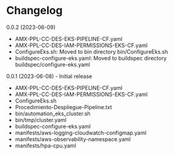 # Changelog

0.0.2 (2023-06-09)
* AMX-PPL-CC-DES-EKS-PIPELINE-CF.yaml
* AMX-PPL-CC-DES-IAM-PERMISSIONS-EKS-CF.yaml
* ConfigureEks.sh: Moved to bin directory bin/ConfigureEks.sh
* buildspec-configure-eks.yaml: Moved to buildspec directory buildspec/configure-eks.yaml

0.0.1 (2023-06-08) - Initial release
* AMX-PPL-CC-DES-EKS-PIPELINE-CF.yaml
* AMX-PPL-CC-DES-IAM-PERMISSIONS-EKS-CF.yaml
* ConfigureEks.sh
* Procedimiento-Despliegue-Pipeline.txt
* bin/automation_eks_cluster.sh
* bin/tmp/cluster.yaml
* buildspec-configure-eks.yaml
* manifests/aws-logging-cloudwatch-configmap.yaml
* manifests/aws-observability-namespace.yaml
* manifests/hpa-cpu.yaml
